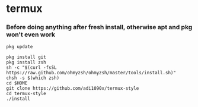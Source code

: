 # termux
### Before doing anything after fresh install, otherwise apt and pkg won't even work
```
pkg update
```
```
pkg install git
pkg install zsh
sh -c "$(curl -fsSL https://raw.github.com/ohmyzsh/ohmyzsh/master/tools/install.sh)"
chsh -s $(which zsh)
cd $HOME
git clone https://github.com/adi1090x/termux-style
cd termux-style
./install
```
